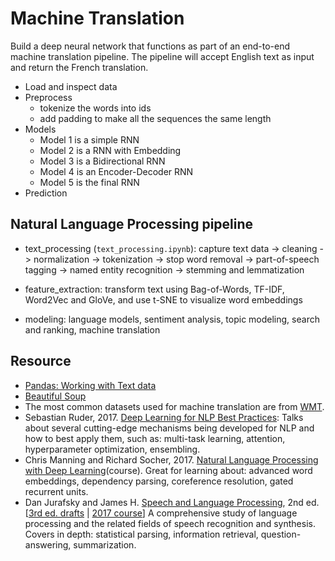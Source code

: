 # Machine Translation

Build a deep neural network that functions as part of an end-to-end machine translation pipeline. The pipeline will accept English text as input and return the French translation.

* Load and inspect data
* Preprocess
	- tokenize the words into ids 
	- add padding to make all the sequences the same length
* Models
	- Model 1 is a simple RNN
	- Model 2 is a RNN with Embedding
	- Model 3 is a Bidirectional RNN
	- Model 4 is an Encoder-Decoder RNN
	- Model 5 is the final RNN
* Prediction


## Natural Language Processing pipeline

* text_processing (`text_processing.ipynb`): capture text data -> cleaning -> normalization -> tokenization -> stop word removal -> part-of-speech tagging -> named entity recognition -> stemming and lemmatization


* feature_extraction: transform text using Bag-of-Words, TF-IDF, Word2Vec and GloVe, and use t-SNE to visualize word embeddings


* modeling: language models, sentiment analysis, topic modeling, search and ranking, machine translation


## Resource

* [Pandas: Working with Text data](https://pandas.pydata.org/pandas-docs/stable/text.html) 
* [Beautiful Soup](https://www.crummy.com/software/BeautifulSoup/bs4/doc/)
* The most common datasets used for machine translation are from [WMT](http://www.statmt.org/).
* Sebastian Ruder, 2017. [Deep Learning for NLP Best Practices](http://ruder.io/deep-learning-nlp-best-practices/): Talks about several cutting-edge mechanisms being developed for NLP and how to best apply them, such as: multi-task learning, attention, hyperparameter optimization, ensembling.
* Chris Manning and Richard Socher, 2017. [Natural Language Processing with Deep Learning](http://web.stanford.edu/class/cs224n/)(course). Great for learning about: advanced word embeddings, dependency parsing, coreference resolution, gated recurrent units.
* Dan Jurafsky and James H. [Speech and Language Processing](http://www.cs.colorado.edu/~martin/slp2.html), 2nd ed. [[3rd ed. drafts](https://web.stanford.edu/~jurafsky/slp3/) | [2017 course](http://web.stanford.edu/class/cs124/)] A comprehensive study of language processing and the related fields of speech recognition and synthesis. Covers in depth: statistical parsing, information retrieval, question-answering, summarization.
